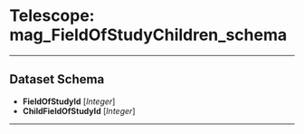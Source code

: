 # Telescope: mag_FieldOfStudyChildren_schema
- - - 
## Dataset Schema

+ **FieldOfStudyId** [*Integer*]
+ **ChildFieldOfStudyId** [*Integer*]
- - - 
